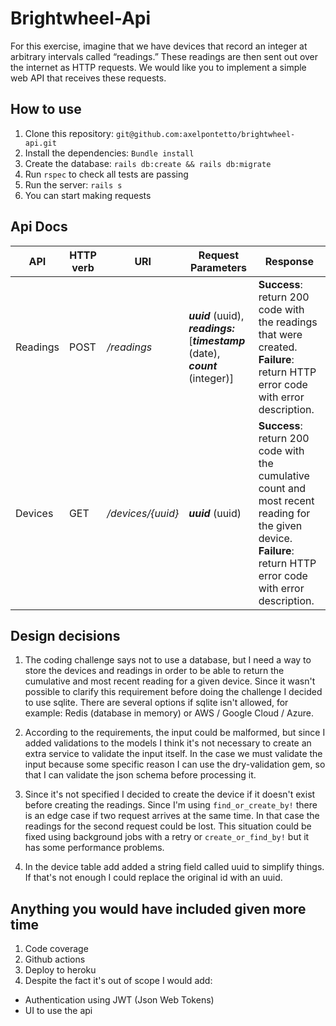 # Brightwheel-Api

For this exercise, imagine that we have devices that record an integer at arbitrary intervals called “readings.” These readings are then sent out over the internet as HTTP requests. We would like you to implement a simple web API that receives these requests.

## How to use

1. Clone this repository: `git@github.com:axelpontetto/brightwheel-api.git`
1. Install the dependencies: `Bundle install`
1. Create the database: `rails db:create && rails db:migrate`
1. Run `rspec` to check all tests are passing
1. Run the server: `rails s`
1. You can start making requests

## Api Docs

<table>
    <thead>
        <tr>
            <th>API</th>
            <th>HTTP verb</th>
            <th>URI</th>
            <th>Request Parameters</th>
            <th>Response</th>
        </tr>
    </thead>
    <tbody>
        <tr>
            <td>Readings</td>
            <td>POST</td>
            <td><i>/readings</i></td>
            <td><i><b>uuid</b></i> (uuid), <i><b>readings:</b></i> [<i><b>timestamp</b></i> (date), <i><b>count</b></i> (integer)]</td>
            <td><b>Success</b>: return 200 code with the readings that were created.<br>
                <b>Failure</b>: return HTTP error code with error description.</td>
        </tr>
        <tr>
            <td>Devices</td>
            <td>GET</td>
            <td><i>/devices/{uuid}</i></td>
            <td><i><b>uuid</b></i> (uuid)</td>
            <td><b>Success</b>: return 200 code with the cumulative count and most recent reading for the given device.<br>
                <b>Failure</b>: return HTTP error code with error description.</td>
        </tr>
    </tbody>
</table>

## Design decisions

1. The coding challenge says not to use a database, but I need a way to store the devices and readings in order to be able to return the cumulative and most recent reading for a given device. Since it wasn't possible to clarify this requirement before doing the challenge I decided to use sqlite. There are several options if sqlite isn't allowed, for example: Redis (database in memory) or AWS / Google Cloud / Azure.

1. According to the requirements, the input could be malformed, but since I added validations to the models I think it's not necessary to create an extra service to validate the input itself. In the case we must validate the input because some specific reason I can use the dry-validation gem, so that I can validate the json schema before processing it.

1. Since it's not specified I decided to create the device if it doesn't exist before creating the readings. Since I'm using `find_or_create_by!` there is an edge case if two request arrives at the same time. In that case the readings for the second request could be lost. This situation could be fixed using background jobs with a retry or `create_or_find_by!` but it has some performance problems.

1. In the device table add added a string field called uuid to simplify things. If that's not enough I could replace the original id with an uuid.

## Anything you would have included given more time

1. Code coverage
1. Github actions
1. Deploy to heroku
1. Despite the fact it's out of scope I would add:
* Authentication using JWT (Json Web Tokens)
* UI to use the api

